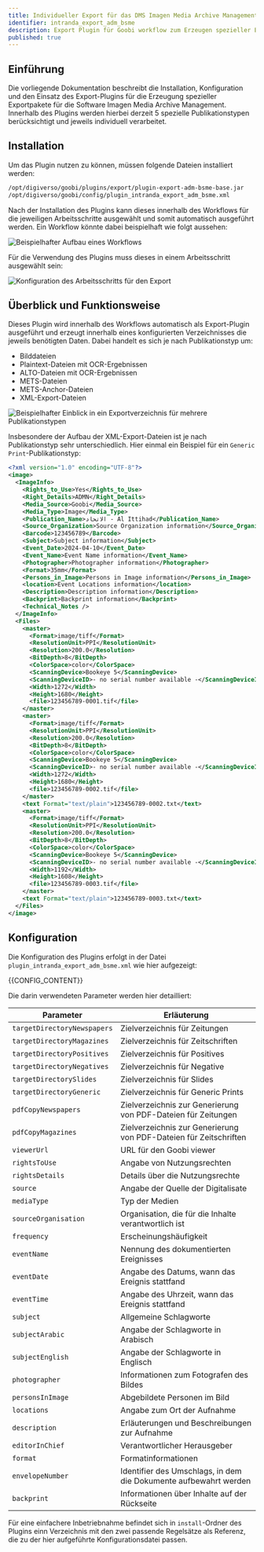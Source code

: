 ```yaml
---
title: Individueller Export für das DMS Imagen Media Archive Management
identifier: intranda_export_adm_bsme
description: Export Plugin für Goobi workflow zum Erzeugen spezieller Exportformate in die Software Imagen Media Archive Management
published: true
---
```


## Einführung
Die vorliegende Dokumentation beschreibt die Installation, Konfiguration und den Einsatz des Export-Plugins für die Erzeugung spezieller Exportpakete für die Software Imagen Media Archive Management. Innerhalb des Plugins werden hierbei derzeit 5 spezielle Publikationstypen berücksichtigt und jeweils individuell verarbeitet.

## Installation
Um das Plugin nutzen zu können, müssen folgende Dateien installiert werden:

```bash
/opt/digiverso/goobi/plugins/export/plugin-export-adm-bsme-base.jar
/opt/digiverso/goobi/config/plugin_intranda_export_adm_bsme.xml
```

Nach der Installation des Plugins kann dieses innerhalb des Workflows für die jeweiligen Arbeitsschritte ausgewählt und somit automatisch ausgeführt werden. Ein Workflow könnte dabei beispielhaft wie folgt aussehen:

![Beispielhafter Aufbau eines Workflows](screen1_de.png)

Für die Verwendung des Plugins muss dieses in einem Arbeitsschritt ausgewählt sein:

![Konfiguration des Arbeitsschritts für den Export](screen2_de.png)


## Überblick und Funktionsweise
Dieses Plugin wird innerhalb des Workflows automatisch als Export-Plugin ausgeführt und erzeugt innerhalb eines konfigurierten Verzeichnisses die jeweils benötigten Daten. Dabei handelt es sich je nach Publikationstyp um:

- Bilddateien
- Plaintext-Dateien mit OCR-Ergebnissen
- ALTO-Dateien mit OCR-Ergebnissen
- METS-Dateien
- METS-Anchor-Dateien
- XML-Export-Dateien

![Beispielhafter Einblick in ein Exportverzeichnis für mehrere Publikationstypen](screen3.png)

Insbesondere der Aufbau der XML-Export-Dateien ist je nach Publikationstyp sehr unterschiedlich. Hier einmal ein Beispiel für ein `Generic Print`-Publikationstyp:

```xml
<?xml version="1.0" encoding="UTF-8"?>
<image>
  <ImageInfo>
    <Rights_to_Use>Yes</Rights_to_Use>
    <Right_Details>ADMN</Right_Details>
    <Media_Source>Goobi</Media_Source>
    <Media_Type>Image</Media_Type>
    <Publication_Name>الاتحاد - Al Ittihad</Publication_Name>
    <Source_Organization>Source Organization information</Source_Organization>
    <Barcode>123456789</Barcode>
    <Subject>Subject information</Subject>
    <Event_Date>2024-04-10</Event_Date>
    <Event_Name>Event Name information</Event_Name>
    <Photographer>Photographer information</Photographer>
    <Format>35mm</Format>
    <Persons_in_Image>Persons in Image information</Persons_in_Image>
    <location>Event Locations information</location>
    <Description>Description information</Description>
    <Backprint>Backprint information</Backprint>
    <Technical_Notes />
  </ImageInfo>
  <Files>
    <master>
      <Format>image/tiff</Format>
      <ResolutionUnit>PPI</ResolutionUnit>
      <Resolution>200.0</Resolution>
      <BitDepth>8</BitDepth>
      <ColorSpace>color</ColorSpace>
      <ScanningDevice>Bookeye 5</ScanningDevice>
      <ScanningDeviceID>- no serial number available -</ScanningDeviceID>
      <Width>1272</Width>
      <Height>1680</Height>
      <file>123456789-0001.tif</file>
    </master>
    <master>
      <Format>image/tiff</Format>
      <ResolutionUnit>PPI</ResolutionUnit>
      <Resolution>200.0</Resolution>
      <BitDepth>8</BitDepth>
      <ColorSpace>color</ColorSpace>
      <ScanningDevice>Bookeye 5</ScanningDevice>
      <ScanningDeviceID>- no serial number available -</ScanningDeviceID>
      <Width>1272</Width>
      <Height>1680</Height>
      <file>123456789-0002.tif</file>
    </master>
    <text Format="text/plain">123456789-0002.txt</text>
    <master>
      <Format>image/tiff</Format>
      <ResolutionUnit>PPI</ResolutionUnit>
      <Resolution>200.0</Resolution>
      <BitDepth>8</BitDepth>
      <ColorSpace>color</ColorSpace>
      <ScanningDevice>Bookeye 5</ScanningDevice>
      <ScanningDeviceID>- no serial number available -</ScanningDeviceID>
      <Width>1192</Width>
      <Height>1608</Height>
      <file>123456789-0003.tif</file>
    </master>
    <text Format="text/plain">123456789-0003.txt</text>
  </Files>
</image>
```

## Konfiguration
Die Konfiguration des Plugins erfolgt in der Datei `plugin_intranda_export_adm_bsme.xml` wie hier aufgezeigt:

{{CONFIG_CONTENT}}

Die darin verwendeten Parameter werden hier detailliert: 

Parameter                   | Erläuterung
----------------------------|----------------------------------------
`targetDirectoryNewspapers` | Zielverzeichnis für Zeitungen
`targetDirectoryMagazines`  | Zielverzeichnis für Zeitschriften
`targetDirectoryPositives`  | Zielverzeichnis für Positives
`targetDirectoryNegatives`  | Zielverzeichnis für Negative
`targetDirectorySlides`     | Zielverzeichnis für Slides
`targetDirectoryGeneric`    | Zielverzeichnis für Generic Prints
`pdfCopyNewspapers`         | Zielverzeichnis zur Generierung von PDF-Dateien für Zeitungen
`pdfCopyMagazines`          | Zielverzeichnis zur Generierung von PDF-Dateien für Zeitschriften
`viewerUrl`                 | URL für den Goobi viewer
`rightsToUse`               | Angabe von Nutzungsrechten
`rightsDetails`             | Details über die Nutzungsrechte
`source`                    | Angabe der Quelle der Digitalisate
`mediaType`                 | Typ der Medien
`sourceOrganisation`        | Organisation, die für die Inhalte verantwortlich ist
`frequency`                 | Erscheinungshäufigkeit
`eventName`                 | Nennung des dokumentierten Ereignisses
`eventDate`                 | Angabe des Datums, wann das Ereignis stattfand
`eventTime`                 | Angabe des Uhrzeit, wann das Ereignis stattfand
`subject`                   | Allgemeine Schlagworte
`subjectArabic`             | Angabe der Schlagworte in Arabisch
`subjectEnglish`            | Angabe der Schlagworte in Englisch
`photographer`              | Informationen zum Fotografen des Bildes
`personsInImage`            | Abgebildete Personen im Bild
`locations`                 | Angabe zum Ort der Aufnahme
`description`               | Erläuterungen und Beschreibungen zur Aufnahme
`editorInChief`             | Verantwortlicher Herausgeber
`format`                    | Formatinformationen
`envelopeNumber`            | Identifier des Umschlags, in dem die Dokumente aufbewahrt werden
`backprint`                 | Informationen über Inhalte auf der Rückseite


Für eine einfachere Inbetriebnahme befindet sich in `install`-Ordner des Plugins einn Verzeichnis mit den zwei passende Regelsätze als Referenz, die zu der hier aufgeführte Konfigurationsdatei passen.

